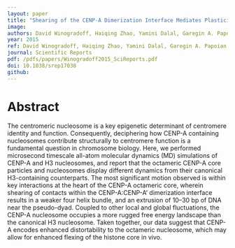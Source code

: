 ```yaml
---
layout: paper
title: "Shearing of the CENP-A Dimerization Interface Mediates Plasticity in the octameric Centromeric Nucleosome"
image: 
authors: David Winogradoff, Haiqing Zhao, Yamini Dalal, Garegin A. Papoian
year: 2015
ref: David Winogradoff, Haiqing Zhao, Yamini Dalal, Garegin A. Papoian, 2015, Scientific Reports
journal: Scientific Reports
pdf: /pdfs/papers/Winogradoff2015_SciReports.pdf
doi: 10.1038/srep17038
github:
---
```


# Abstract
The centromeric nucleosome is a key epigenetic determinant of centromere identity and function. Consequently, deciphering how CENP-A containing nucleosomes contribute structurally to centromere function is a fundamental question in chromosome biology. Here, we performed microsecond timescale all-atom molecular dynamics (MD) simulations of CENP-A and H3 nucleosomes, and report that the octameric CENP-A core particles and nucleosomes display different dynamics from their canonical H3-containing counterparts. The most significant motion observed
is within key interactions at the heart of the CENP-A octameric core, wherein shearing of contacts within the CENP-A:CENP-A’ dimerization interface results in a weaker four helix bundle, and an extrusion of 10–30 bp of DNA near the pseudo-dyad. Coupled to other local and global fluctuations, the CENP-A nucleosome occupies a more rugged free energy landscape than the canonical H3 nucleosome. Taken together, our data suggest that CENP-A encodes enhanced distortability to the octameric nucleosome, which may allow for enhanced flexing of the histone core in vivo.
